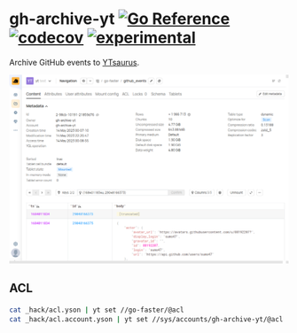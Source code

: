 # gh-archive-yt [![Go Reference](https://img.shields.io/badge/go-pkg-00ADD8)](https://pkg.go.dev/github.com/go-faster/gh-archive-yt#section-documentation) [![codecov](https://img.shields.io/codecov/c/github/go-faster/gh-archive-yt?label=cover)](https://codecov.io/gh/go-faster/gh-archive-yt) [![experimental](https://img.shields.io/badge/-experimental-blueviolet)](https://go-faster.org/docs/projects/status#experimental)

Archive GitHub events to [YTsaurus](https://ytsaurus.tech/).

<img src="screen.png" alt="screen">

## ACL

```bash
cat _hack/acl.yson | yt set //go-faster/@acl
cat _hack/acl.account.yson | yt set //sys/accounts/gh-archive-yt/@acl
```
